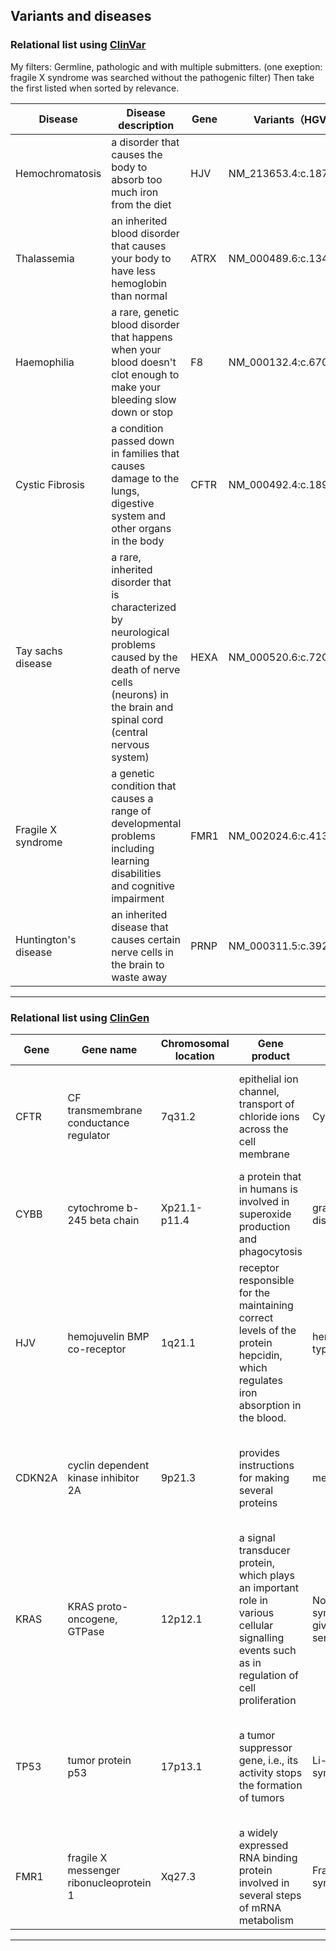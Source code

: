## Variants and diseases

### Relational list using [ClinVar](https://www.ncbi.nlm.nih.gov/clinvar/)

My filters: Germline, pathologic and with multiple submitters. (one exeption: fragile X syndrome was searched without the pathogenic filter) Then take the first listed when sorted by relevance.

|Disease|Disease description|Gene|Variants（HGVS)|
|-------|-------------------|----|--------|
|Hemochromatosis|a disorder that causes the body to absorb too much iron from the diet|HJV|NM_213653.4:c.187C>T|
|Thalassemia|an inherited blood disorder that causes your body to have less hemoglobin than normal|ATRX|NM_000489.6:c.134-2A>G|
|Haemophilia|a rare, genetic blood disorder that happens when your blood doesn't clot enough to make your bleeding slow down or stop|F8|NM_000132.4:c.670+1G>A|
|Cystic Fibrosis|a condition passed down in families that causes damage to the lungs, digestive system and other organs in the body|CFTR|NM_000492.4:c.1891dup|
|Tay sachs disease|a rare, inherited disorder that is characterized by neurological problems caused by  the death of nerve cells (neurons) in the brain and spinal cord (central nervous system)|HEXA|NM_000520.6:c.72G>A |
|Fragile X syndrome|a genetic condition that causes a range of developmental problems including learning disabilities and cognitive impairment|FMR1|NM_002024.6:c.413G>A|
|Huntington's disease|an inherited disease that causes certain nerve cells in the brain to waste away|PRNP|NM_000311.5:c.392G>T|
---

### Relational list using [ClinGen](https://clinicalgenome.org/)

|Gene|Gene name|Chromosomal location|Gene product|Disease|Disease description|
|----|---------|--------------------|------------|-------|-------------------|
|CFTR|CF transmembrane conductance regulator|7q31.2|epithelial ion channel, transport of chloride ions across the cell membrane|Cystic fibrosis|a genetic disorder characterized by the production of sweat with a high salt content and mucus secretions with an abnormal viscosity|
|CYBB|cytochrome b-245 beta chain|Xp21.1-p11.4|a protein that in humans is involved in superoxide production and phagocytosis|granulomatous disease|a disorder that causes the immune system to malfunction, resulting in a form of immunodeficiency|
|HJV|hemojuvelin BMP co-receptor|1q21.1|receptor responsible for the maintaining correct levels of the protein hepcidin, which regulates iron absorption in the blood.|hemochromatosis type 2A|a disease in which too much iron builds up in the body|
|CDKN2A|cyclin dependent kinase inhibitor 2A|9p21.3|provides instructions for making several proteins| melanoma|most dangerous type of skin cancer; it develops from the melanin-producing cells known as melanocytes|
|KRAS|KRAS proto-oncogene, GTPase|12p12.1|a signal transducer protein, which plays an important role in various cellular signalling events such as in regulation of cell proliferation|Noonan syndrome (none given for dosage sensitivity)|a genetic condition that stops typical development in various parts of the body|
|TP53|tumor protein p53|17p13.1|a tumor suppressor gene, i.e., its activity stops the formation of tumors|Li-Fraumeni syndrome|a rare disorder that greatly increases the risk of developing several types of cancer, particularly in children and young adults|
|FMR1|fragile X messenger ribonucleoprotein 1|Xq27.3|a widely expressed RNA binding protein involved in several steps of mRNA metabolism|Fragile X syndrome|a genetic disorder characterized by mild-to-moderate intellectual disability|
---